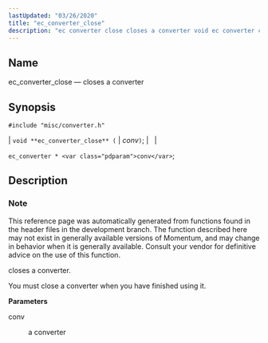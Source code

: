```yaml
---
lastUpdated: "03/26/2020"
title: "ec_converter_close"
description: "ec converter close closes a converter void ec converter close conv ec converter conv This reference page was automatically generated from functions found in the header files in the development branch The function described here may not exist in generally available versions of Momentum and may change in behavior when..."
---
```


<a name="apis.ec_converter_close"></a> 
## Name

ec_converter_close — closes a converter

## Synopsis

`#include "misc/converter.h"`

| `void **ec_converter_close** (` | <var class="pdparam">conv</var>`)`; |   |

`ec_converter * <var class="pdparam">conv</var>`;<a name="idp57404832"></a> 
## Description

### Note

This reference page was automatically generated from functions found in the header files in the development branch. The function described here may not exist in generally available versions of Momentum, and may change in behavior when it is generally available. Consult your vendor for definitive advice on the use of this function.

closes a converter.

You must close a converter when you have finished using it.

**<a name="idp57408176"></a> Parameters**

<dl class="variablelist">

<dt>conv</dt>

<dd>

a converter

</dd>

</dl>